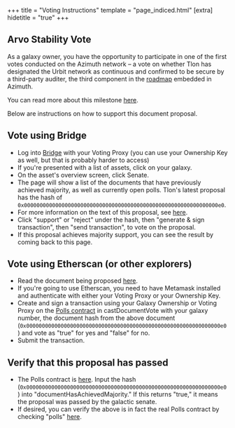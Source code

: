 +++
title = "Voting Instructions"
template = "page_indiced.html"
[extra]
hidetitle = "true"
+++

## Arvo Stability Vote

As a galaxy owner, you have the opportunity to participate in one of the first votes conducted on the Azimuth network – a vote on whether Tlon has designated the Urbit network as continuous and confirmed to be secure by a third-party auditer, the third component in the [roadmap](https://github.com/urbit/azimuth/blob/master/proposals/0xcb1f81e42b5e75f000f94fc71a3ea70cab4bfc6f236b91e717f1b9516e5596b5.txt) embedded in Azimuth.

You can read more about this milestone [here](/blog/security-and-continuity/).

Below are instructions on how to support this document proposal.

## Vote using Bridge

- Log into [Bridge](https://bridge.urbit.org) with your Voting Proxy (you can use your Ownership Key as well, but that is probably harder to access)
- If you're presented with a list of assets, click on your galaxy.
- On the asset's overview screen, click Senate.
- The page will show a list of the documents that have previously achieved majority, as well as currently open polls. Tlon's latest proposal has the hash of `0x00000000000000000000000000000000000000000000000000000000000000e0`.
- For more information on the text of this proposal, see [here](https://github.com/urbit/azimuth/pull/34).
- Click "support" or "reject" under the hash, then "generate & sign transaction", then "send transaction", to vote on the proposal.
- If this proposal achieves majority support, you can see the result by coming back to this page.

## Vote using Etherscan (or other explorers)

- Read the document being proposed [here](https://github.com/urbit/azimuth/pull/34).
- If you're going to use Etherscan, you need to have Metamask installed and authenticate with either your Voting Proxy or your Ownership Key.
- Create and sign a transaction using your Galaxy Ownership or Voting Proxy on the [Polls contract](https://etherscan.io/address/0x7fecab617c868bb5996d99d95200d2fa708218e4#writeContract) in castDocumentVote with your galaxy number, the document hash from the above document (`0x00000000000000000000000000000000000000000000000000000000000000e0`) and vote as "true" for yes and "false" for no.
- Submit the transaction.

## Verify that this proposal has passed

- The Polls contract is [here](https://etherscan.io/dapp/0x7fecab617c868bb5996d99d95200d2fa708218e4#readContract). Input the hash (`0x00000000000000000000000000000000000000000000000000000000000000e0`) into "documentHasAchievedMajority." If this returns "true," it means the proposal was passed by the galactic senate.
- If desired, you can verify the above is in fact the real Polls contract by checking "polls" [here](https://etherscan.io/dapp/ecliptic.eth#readContract).
